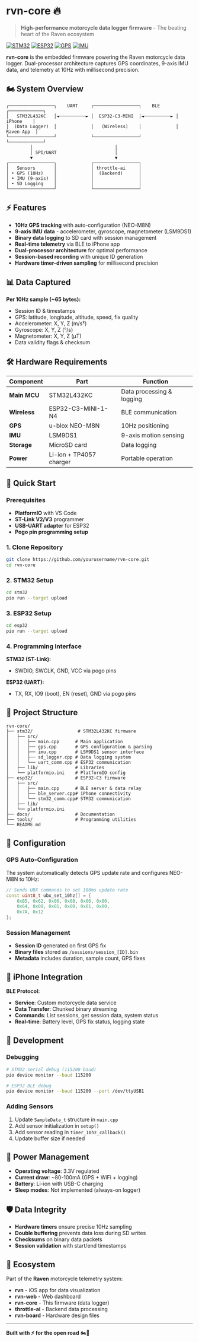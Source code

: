 # rvn-core 🔥

> **High-performance motorcycle data logger firmware** - The beating heart of the Raven ecosystem

[![STM32](https://img.shields.io/badge/STM32-L432KC-blue.svg)](https://www.st.com/en/microcontrollers-microprocessors/stm32l432kc.html)
[![ESP32](https://img.shields.io/badge/ESP32-C3--MINI-red.svg)](https://www.espressif.com/en/products/modules/esp32-c3-mini-1)
[![GPS](https://img.shields.io/badge/GPS-10Hz-green.svg)](https://www.u-blox.com/en/product/neo-m8-series)
[![IMU](https://img.shields.io/badge/IMU-9--axis-orange.svg)](https://www.st.com/en/mems-and-sensors/lsm9ds1.html)

**rvn-core** is the embedded firmware powering the Raven motorcycle data logger. Dual-processor architecture captures GPS coordinates, 9-axis IMU data, and telemetry at 10Hz with millisecond precision.

## 🏍️ System Overview

```
┌─────────────────┐    UART     ┌─────────────────┐    BLE      ┌─────────────┐
│   STM32L432KC   │◄──────────► │  ESP32-C3-MINI  │◄──────────► │   iPhone    │
│  (Data Logger)  │             │   (Wireless)    │             │  Raven App  │
└─────────────────┘             └─────────────────┘             └─────────────┘
         │                               │
         │ SPI/UART                      │ 
         ▼                               ▼
┌─────────────────┐             ┌─────────────────┐
│   Sensors       │             │ throttle-ai     │
│ • GPS (10Hz)    │             │  (Backend)      │
│ • IMU (9-axis)  │             │                 │
│ • SD Logging    │             │                 │
└─────────────────┘             └─────────────────┘
```

## ⚡ Features

- **10Hz GPS tracking** with auto-configuration (NEO-M8N)
- **9-axis IMU data** - accelerometer, gyroscope, magnetometer (LSM9DS1)
- **Binary data logging** to SD card with session management
- **Real-time telemetry** via BLE to iPhone app
- **Dual-processor architecture** for optimal performance
- **Session-based recording** with unique ID generation
- **Hardware timer-driven sampling** for millisecond precision

## 📊 Data Captured

**Per 10Hz sample (~65 bytes):**
- Session ID & timestamps
- GPS: latitude, longitude, altitude, speed, fix quality
- Accelerometer: X, Y, Z (m/s²)
- Gyroscope: X, Y, Z (°/s)  
- Magnetometer: X, Y, Z (μT)
- Data validity flags & checksum

## 🛠️ Hardware Requirements

| Component | Part | Function |
|-----------|------|----------|
| **Main MCU** | STM32L432KC | Data processing & logging |
| **Wireless** | ESP32-C3-MINI-1-N4 | BLE communication |
| **GPS** | u-blox NEO-M8N | 10Hz positioning |
| **IMU** | LSM9DS1 | 9-axis motion sensing |
| **Storage** | MicroSD card | Data logging |
| **Power** | Li-ion + TP4057 charger | Portable operation |

## 🚀 Quick Start

### Prerequisites
- **PlatformIO** with VS Code
- **ST-Link V2/V3** programmer 
- **USB-UART adapter** for ESP32
- **Pogo pin programming setup**

### 1. Clone Repository
```bash
git clone https://github.com/yourusername/rvn-core.git
cd rvn-core
```

### 2. STM32 Setup
```bash
cd stm32
pio run --target upload
```

### 3. ESP32 Setup  
```bash
cd esp32
pio run --target upload
```

### 4. Programming Interface
**STM32 (ST-Link):**
- SWDIO, SWCLK, GND, VCC via pogo pins

**ESP32 (UART):**
- TX, RX, IO9 (boot), EN (reset), GND via pogo pins

## 📁 Project Structure

```
rvn-core/
├── stm32/                 # STM32L432KC firmware
│   ├── src/
│   │   ├── main.cpp      # Main application
│   │   ├── gps.cpp       # GPS configuration & parsing
│   │   ├── imu.cpp       # LSM9DS1 sensor interface
│   │   ├── sd_logger.cpp # Data logging system
│   │   └── uart_comm.cpp # ESP32 communication
│   ├── lib/              # Libraries
│   └── platformio.ini    # PlatformIO config
├── esp32/                # ESP32-C3 firmware  
│   ├── src/
│   │   ├── main.cpp      # BLE server & data relay
│   │   ├── ble_server.cpp# iPhone connectivity
│   │   └── stm32_comm.cpp# STM32 communication
│   ├── lib/
│   └── platformio.ini
├── docs/                 # Documentation
├── tools/                # Programming utilities
└── README.md
```

## 🔧 Configuration

### GPS Auto-Configuration
The system automatically detects GPS update rate and configures NEO-M8N to 10Hz:
```cpp
// Sends UBX commands to set 100ms update rate
const uint8_t ubx_set_10hz[] = {
    0xB5, 0x62, 0x06, 0x08, 0x06, 0x00,
    0x64, 0x00, 0x01, 0x00, 0x01, 0x00,
    0x7A, 0x12
};
```

### Session Management
- **Session ID** generated on first GPS fix
- **Binary files** stored as `/sessions/session_[ID].bin`
- **Metadata** includes duration, sample count, GPS fixes

## 📱 iPhone Integration

**BLE Protocol:**
- **Service**: Custom motorcycle data service
- **Data Transfer**: Chunked binary streaming  
- **Commands**: List sessions, get session data, system status
- **Real-time**: Battery level, GPS fix status, logging state

## 🔬 Development

### Debugging
```bash
# STM32 serial debug (115200 baud)
pio device monitor --baud 115200

# ESP32 BLE debug
pio device monitor --baud 115200 --port /dev/ttyUSB1
```

### Adding Sensors
1. Update `SampleData_t` structure in `main.cpp`
2. Add sensor initialization in `setup()`  
3. Add sensor reading in `timer_10hz_callback()`
4. Update buffer size if needed

## 🔋 Power Management

- **Operating voltage**: 3.3V regulated
- **Current draw**: ~80-100mA (GPS + WiFi + logging)
- **Battery**: Li-ion with USB-C charging
- **Sleep modes**: Not implemented (always-on logger)

## 🛡️ Data Integrity

- **Hardware timers** ensure precise 10Hz sampling
- **Double buffering** prevents data loss during SD writes
- **Checksums** on binary data packets
- **Session validation** with start/end timestamps

## 🔗 Ecosystem

Part of the **Raven** motorcycle telemetry system:

- **rvn** - iOS app for data visualization
- **rvn-web** - Web dashboard  
- **rvn-core** - This firmware (data logger)
- **throttle-ai** - Backend data processing
- **rvn-board** - Hardware design files

---

**Built with ⚡ for the open road** 🏍️💨
